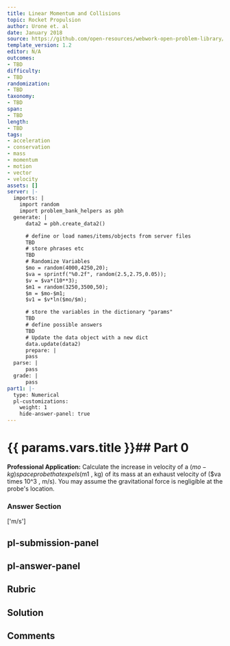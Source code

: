 ```yaml
---
title: Linear Momentum and Collisions
topic: Rocket Propulsion
author: Urone et. al
date: January 2018
source: https://github.com/open-resources/webwork-open-problem-library/tree/master/Contrib/BrockPhysics/College_Physics_Urone/8.Linear_Momentum_and_Collisions/8-07.Rocket_Propulsion/NU_U17_08_07_003.pg
template_version: 1.2
editor: N/A
outcomes:
- TBD
difficulty:
- TBD
randomization:
- TBD
taxonomy:
- TBD
span:
- TBD
length:
- TBD
tags:
- acceleration
- conservation
- mass
- momentum
- motion
- vector
- velocity
assets: []
server: |-
  imports: |
    import random
    import problem_bank_helpers as pbh
  generate: |
      data2 = pbh.create_data2()

      # define or load names/items/objects from server files
      TBD
      # store phrases etc
      TBD
      # Randomize Variables
      $mo = random(4000,4250,20);
      $va = sprintf("%0.2f", random(2.5,2.75,0.05));
      $v = $va*(10**3);
      $m1 = random(3250,3500,50);
      $m = $mo-$m1;
      $v1 = $v*ln($mo/$m);

      # store the variables in the dictionary "params"
      TBD
      # define possible answers
      TBD
      # Update the data object with a new dict
      data.update(data2)
      prepare: |
      pass
  parse: |
      pass
  grade: |
      pass
part1: |-
  type: Numerical
  pl-customizations:
    weight: 1
    hide-answer-panel: true
---
```


# {{ params.vars.title }}## Part 0 
<b>Professional Application:</b> Calculate the increase in velocity of a ($mo -kg) space probe that expels ($m1 , kg) of its mass at an exhaust velocity of ($va times 10^3 , m/s). You may assume the gravitational force is negligible at the probe's location. 


### Answer Section 
['m/s']

## pl-submission-panel 


## pl-answer-panel 


## Rubric 


## Solution 


## Comments 


